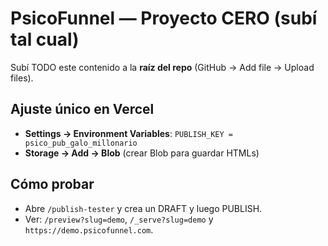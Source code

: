# PsicoFunnel — Proyecto CERO (subí tal cual)
Subí TODO este contenido a la **raíz del repo** (GitHub → Add file → Upload files).

## Ajuste único en Vercel
- **Settings → Environment Variables**: `PUBLISH_KEY = psico_pub_galo_millonario`
- **Storage → Add → Blob** (crear Blob para guardar HTMLs)

## Cómo probar
- Abre `/publish-tester` y crea un DRAFT y luego PUBLISH.
- Ver: `/preview?slug=demo`, `/_serve?slug=demo` y `https://demo.psicofunnel.com`.
